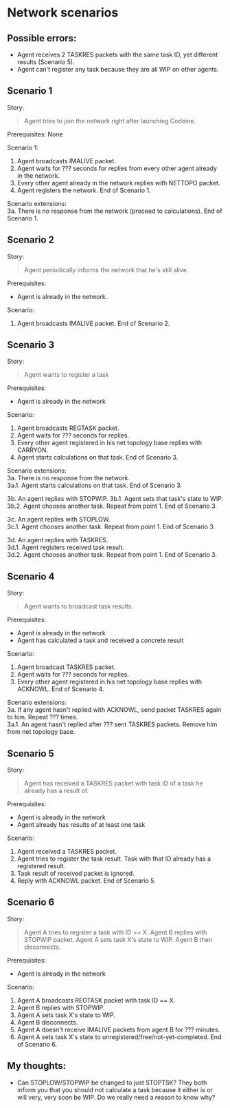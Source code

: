 # Network scenarios

## Possible errors:
- Agent receives 2 TASKRES packets with the same task ID, yet different results (Scenario 5).
- Agent can't register any task because they are all WIP on other agents.


## Scenario 1 
Story:  

>Agent tries to join the network right after launching Codeine.

Prerequisites: None

Scenario 1:
1. Agent broadcasts IMALIVE packet.
2. Agent waits for ??? seconds for replies from every other agent already in the network.
3. Every other agent already in the network replies with NETTOPO packet.
4. Agent registers the network. End of Scenario 1.

Scenario extensions:  
3a. There is no response from the network (proceed to calculations). End of Scenario 1.

## Scenario 2

Story:

>Agent periodically informs the network that he's still alive.


Prerequisites:
- Agent is already in the network.

Scenario:  
1. Agent broadcasts IMALIVE packet. End of Scenario 2.

## Scenario 3

Story:

>Agent wants to register a task

Prerequisites:
- Agent is already in the network

Scenario:
1. Agent broadcasts REGTASK packet.
2. Agent waits for ??? seconds for replies.
3. Every other agent registered in his net topology base replies with CARRYON.
4. Agent starts calculations on that task. End of Scenario 3.

Scenario extensions:  
3a. There is no response from the network.  
3a.1. Agent starts calculations on that task. End of Scenario 3.  

3b. An agent replies with STOPWIP.
3b.1. Agent sets that task's state to WIP.
3b.2. Agent chooses another task. Repeat from point 1. End of Scenario 3.  

3c. An agent replies with STOPLOW.  
3c.1. Agent chooses another task. Repeat from point 1. End of Scenario 3.  

3d. An agent replies with TASKRES.  
3d.1. Agent registers received task result.  
3d.2. Agent chooses another task. Repeat from point 1. End of Scenario 3.

## Scenario 4

Story:

>Agent wants to broadcast task results.

Prerequisites:
- Agent is already in the network
- Agent has calculated a task and received a concrete result

Scenario:
1. Agent broadcast TASKRES packet.
2. Agent waits for ??? seconds for replies.
3. Every other agent registered in his net topology base replies with ACKNOWL. End of Scenario 4.

Scenario extensions:  
3a. If any agent hasn't replied with ACKNOWL, send packet TASKRES again to him. Repeat ??? times.  
3a.1. An agent hasn't replied after ??? sent TASKRES packets. Remove him from net topology base.

## Scenario 5

Story:

>Agent has received a TASKRES packet with task ID of a task he already has a result of.

Prerequisites:
- Agent is already in the network
- Agent already has results of at least one task

Scenario:
1. Agent received a TASKRES packet.
2. Agent tries to register the task result. Task with that ID already has a registered result.
3. Task result of received packet is ignored. 
4. Reply with ACKNOWL packet. End of Scenario 5.

## Scenario 6

Story:

>Agent A tries to register a task with ID == X. Agent B replies with STOPWIP packet. Agent A sets task X's state to WIP. Agent B then disconnects.

Prerequisites:
- Agent is already in the network

Scenario:
1. Agent A broadcasts REGTASK packet with task ID == X.
2. Agent B replies with STOPWIP.
3. Agent A sets task X's state to WIP.
4. Agent B disconnects.
5. Agent A doesn't receive IMALIVE packets from agent B for ??? minutes.
6. Agent A sets task X's state to unregistered/free/not-yet-completed. End of Scenario 6.

## My thoughts:
- Can STOPLOW/STOPWIP be changed to just STOPTSK? They both inform you that you should not calculate a task because it either is or will very, very soon be WIP. Do we really need a reason to know why?
